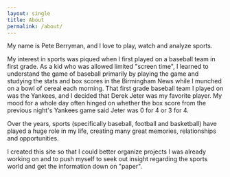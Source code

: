 ```yaml
---
layout: single
title: About
permalink: /about/
---
```


My name is Pete Berryman, and I love to play, watch and analyze sports.

My interest in sports was piqued when I first played on a baseball team in first grade. As a kid who was allowed limited "screen time", I learned to understand the game of baseball primarily by playing the game and studying the stats and box scores in the Birmingham News while I munched on a bowl of cereal each morning. That first grade baseball team I played on was the Yankees, and I decided that Derek Jeter was my favorite player. My mood for a whole day often hinged on whether the box score from the previous night's Yankees game said Jeter was 0 for 4 or 3 for 4.

Over the years, sports (specifically baseball, football and basketball) have played a huge role in my life, creating many great memories, relationships and opportunities.

I created this site so that I could better organize projects I was already working on and to push myself to seek out insight regarding the sports world and get the information down on "paper".